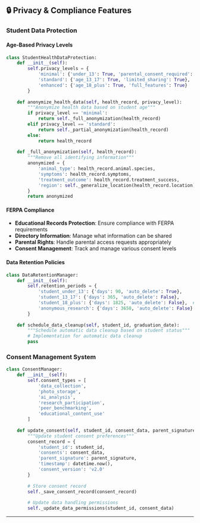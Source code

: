 ## 🔒 **Privacy & Compliance Features**

### **Student Data Protection**

#### **Age-Based Privacy Levels**
```python
class StudentHealthDataProtection:
    def __init__(self):
        self.privacy_levels = {
            'minimal': {'under_13': True, 'parental_consent_required': True},
            'standard': {'age_13_17': True, 'limited_sharing': True},
            'enhanced': {'age_18_plus': True, 'full_features': True}
        }
    
    def anonymize_health_data(self, health_record, privacy_level):
        """Anonymize health data based on student age"""
        if privacy_level == 'minimal':
            return self._full_anonymization(health_record)
        elif privacy_level == 'standard':
            return self._partial_anonymization(health_record)
        else:
            return health_record
    
    def _full_anonymization(self, health_record):
        """Remove all identifying information"""
        anonymized = {
            'animal_type': health_record.animal.species,
            'symptoms': health_record.symptoms,
            'treatment_outcome': health_record.treatment_success,
            'region': self._generalize_location(health_record.location)
        }
        return anonymized
```

#### **FERPA Compliance**
- **Educational Records Protection**: Ensure compliance with FERPA requirements
- **Directory Information**: Manage what information can be shared
- **Parental Rights**: Handle parental access requests appropriately
- **Consent Management**: Track and manage various consent levels

#### **Data Retention Policies**
```python
class DataRetentionManager:
    def __init__(self):
        self.retention_periods = {
            'student_under_13': {'days': 90, 'auto_delete': True},
            'student_13_17': {'days': 365, 'auto_delete': False},
            'student_18_plus': {'days': 1825, 'auto_delete': False},  # 5 years
            'anonymous_research': {'days': 3650, 'auto_delete': False}  # 10 years
        }
    
    def schedule_data_cleanup(self, student_id, graduation_date):
        """Schedule automatic data cleanup based on student status"""
        # Implementation for automatic data cleanup
        pass
```

### **Consent Management System**
```python
class ConsentManager:
    def __init__(self):
        self.consent_types = [
            'data_collection',
            'photo_storage',
            'ai_analysis',
            'research_participation',
            'peer_benchmarking',
            'educational_content_use'
        ]
    
    def update_consent(self, student_id, consent_data, parent_signature=None):
        """Update student consent preferences"""
        consent_record = {
            'student_id': student_id,
            'consents': consent_data,
            'parent_signature': parent_signature,
            'timestamp': datetime.now(),
            'consent_version': 'v2.0'
        }
        
        # Store consent record
        self._save_consent_record(consent_record)
        
        # Update data handling permissions
        self._update_data_permissions(student_id, consent_data)
```

---
